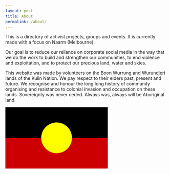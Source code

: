 ```yaml
---
layout: post
title: About
permalink: /about/
---
```


This is a directory of activist projects, groups and events. It is currently made with a focus on Naarm (Melbourne).

Our goal is to reduce our reliance on corporate social media in the way that we do the work to build and strengthen our communities, to end violence and exploitation, and to protect our precious land, water and skies. 

This website was made by volunteers on the Boon Wurrung and Wurundjeri lands of the Kulin Nation. We pay respect to their elders past, present and future. We recognise and honour the long long history of community organising and resistance to colonial invasion and occupation on these lands. Sovereignty was never ceded. Always was, always will be Aboriginal land.

![Aboriginal Flag](/assets/images/Australian_Aboriginal_Flag.png "Aboriginal Flag")